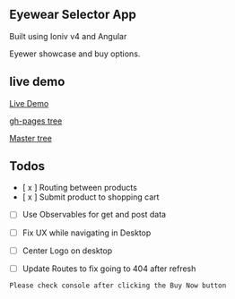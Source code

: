 ## Eyewear Selector App

Built using Ioniv v4 and Angular

Eyewer showcase and buy options.

## live demo
[Live Demo](https://mosh-media.github.io/eyewear-app/ "Check it out")

[gh-pages tree](https://github.com/Mosh-Media/eyewear-app/tree/gh-pages "Check it out")

[Master tree](https://github.com/Mosh-Media/eyewear-app/tree/master "Check it out")

## Todos

- [ x ] Routing between products
- [ x ] Submit product to shopping cart 
- [ ] Use Observables for get and post data
- [ ] Fix UX while navigating in Desktop
- [ ] Center Logo on desktop
- [ ] Update Routes to fix going to 404 after refresh


```Please check console after clicking the Buy Now button```
